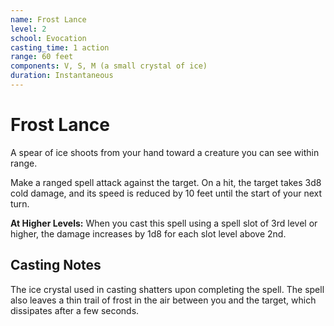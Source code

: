 ```yaml
---
name: Frost Lance
level: 2
school: Evocation
casting_time: 1 action
range: 60 feet
components: V, S, M (a small crystal of ice)
duration: Instantaneous
---
```


# Frost Lance

A spear of ice shoots from your hand toward a creature you can see within range.

Make a ranged spell attack against the target. On a hit, the target takes 3d8 cold damage, and its speed is reduced by 10 feet until the start of your next turn.

**At Higher Levels:** When you cast this spell using a spell slot of 3rd level or higher, the damage increases by 1d8 for each slot level above 2nd.

## Casting Notes

The ice crystal used in casting shatters upon completing the spell. The spell also leaves a thin trail of frost in the air between you and the target, which dissipates after a few seconds.